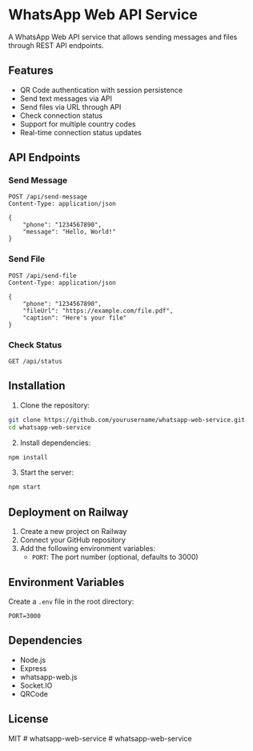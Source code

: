 # WhatsApp Web API Service

A WhatsApp Web API service that allows sending messages and files through REST API endpoints.

## Features

- QR Code authentication with session persistence
- Send text messages via API
- Send files via URL through API
- Check connection status
- Support for multiple country codes
- Real-time connection status updates

## API Endpoints

### Send Message
```http
POST /api/send-message
Content-Type: application/json

{
    "phone": "1234567890",
    "message": "Hello, World!"
}
```

### Send File
```http
POST /api/send-file
Content-Type: application/json

{
    "phone": "1234567890",
    "fileUrl": "https://example.com/file.pdf",
    "caption": "Here's your file"
}
```

### Check Status
```http
GET /api/status
```

## Installation

1. Clone the repository:
```bash
git clone https://github.com/yourusername/whatsapp-web-service.git
cd whatsapp-web-service
```

2. Install dependencies:
```bash
npm install
```

3. Start the server:
```bash
npm start
```

## Deployment on Railway

1. Create a new project on Railway
2. Connect your GitHub repository
3. Add the following environment variables:
   - `PORT`: The port number (optional, defaults to 3000)

## Environment Variables

Create a `.env` file in the root directory:

```env
PORT=3000
```

## Dependencies

- Node.js
- Express
- whatsapp-web.js
- Socket.IO
- QRCode

## License

MIT
#   w h a t s a p p - w e b - s e r v i c e  
 #   w h a t s a p p - w e b - s e r v i c e  
 